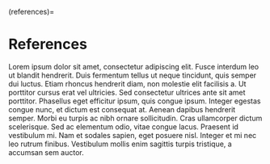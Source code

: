 (references)=
# References

Lorem ipsum dolor sit amet, consectetur adipiscing elit.
Fusce interdum leo ut blandit hendrerit.
Duis fermentum tellus ut neque tincidunt, quis semper dui luctus.
Etiam rhoncus hendrerit diam, non molestie elit facilisis a.
Ut porttitor cursus erat vel ultricies.
Sed consectetur ultrices ante sit amet porttitor.
Phasellus eget efficitur ipsum, quis congue ipsum.
Integer egestas congue nunc, et dictum est consequat at.
Aenean dapibus hendrerit semper.
Morbi eu turpis ac nibh ornare sollicitudin.
Cras ullamcorper dictum scelerisque.
Sed ac elementum odio, vitae congue lacus.
Praesent id vestibulum mi.
Nam et sodales sapien, eget posuere nisl.
Integer et mi nec leo rutrum finibus.
Vestibulum mollis enim sagittis turpis tristique, a accumsan sem auctor.
